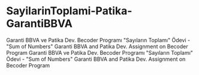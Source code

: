 # SayilarinToplami-Patika-GarantiBBVA
Garanti BBVA ve Patika Dev. Becoder Programı "Sayıların Toplamı" Ödevi -  "Sum of Numbers" Garanti BBVA and Patika Dev. Assignment on Becoder Program Garanti BBVA ve Patika Dev. Becoder Programı "Sayıların Toplamı" Ödevi -  "Sum of Numbers" Garanti BBVA and Patika Dev. Assignment on Becoder Program
